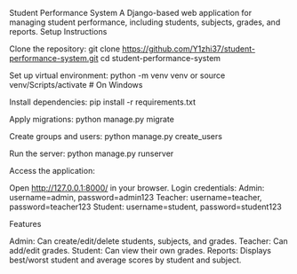 Student Performance System
A Django-based web application for managing student performance, including students, subjects, grades, and reports.
Setup Instructions

Clone the repository:
git clone https://github.com/Y1zhi37/student-performance-system.git
cd student-performance-system


Set up virtual environment:
python -m venv venv
or source venv/Scripts/activate  # On Windows


Install dependencies:
pip install -r requirements.txt


Apply migrations:
python manage.py migrate


Create groups and users:
python manage.py create_users


Run the server:
python manage.py runserver


Access the application:

Open http://127.0.0.1:8000/ in your browser.
Login credentials:
Admin: username=admin, password=admin123
Teacher: username=teacher, password=teacher123
Student: username=student, password=student123





Features

Admin: Can create/edit/delete students, subjects, and grades.
Teacher: Can add/edit grades.
Student: Can view their own grades.
Reports: Displays best/worst student and average scores by student and subject.


